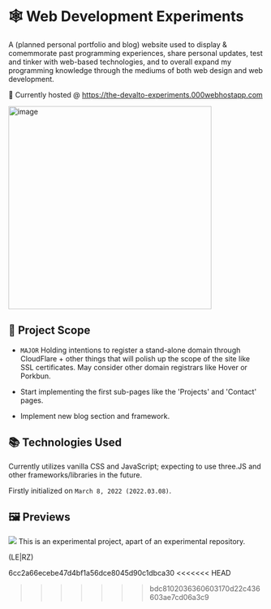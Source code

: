 # 🕸 Web Development Experiments
A (planned personal portfolio and blog) website used to display & comemmorate past programming experiences, share personal updates, test and tinker with web-based technologies, and to overall expand my programming knowledge through the mediums of both web design and web development.

🔗 Currently hosted @ https://the-devalto-experiments.000webhostapp.com

<img width="400" alt="image" src="https://user-images.githubusercontent.com/51037255/229574309-7761124d-70a8-429a-b41c-c09a8b8a99a3.png">

## 🔭 Project Scope

- `MAJOR` Holding intentions to register a stand-alone domain through CloudFlare + other things that will polish up the scope of the site like SSL certificates. May consider other domain registrars like Hover or Porkbun.

- Start implementing the first sub-pages like the 'Projects' and 'Contact' pages.

- Implement new blog section and framework.

## 📚 Technologies Used
Currently utilizes vanilla CSS and JavaScript; expecting to use three.JS and other frameworks/libraries in the future.

Firstly initialized on `March 8, 2022 (2022.03.08)`.

## 🖼 Previews

<img src="https://github.com/dev-alto/Web-Development-Experiments/blob/master/ezgif.com-optimize.gif">
This is an experimental project, apart of an experimental repository.

(LE|RZ)

6cc2a66ecebe47d4bf1a56dce8045d90c1dbca30 <<<<<<< HEAD
>>>>>>> bdc8102036360603170d22c436603ae7cd06a3c9
